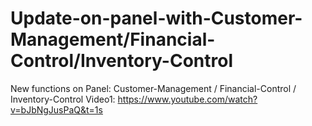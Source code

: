 # Update-on-panel-with-Customer-Management/Financial-Control/Inventory-Control
 New functions on Panel: Customer-Management / Financial-Control / Inventory-Control
 Video1: https://www.youtube.com/watch?v=bJbNgJusPaQ&t=1s
